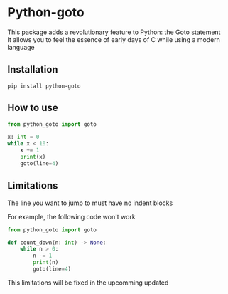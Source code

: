 # Python-goto

This package adds a revolutionary feature to Python: the Goto statement<br>
It allows you to feel the essence of early days of C while using a modern language

## Installation

```
pip install python-goto
```

## How to use

```python
from python_goto import goto

x: int = 0
while x < 10:
    x += 1
    print(x)
    goto(line=4)
```

## Limitations

The line you want to jump to must have no indent blocks

For example, the following code won't work

```python
from python_goto import goto

def count_down(n: int) -> None:
    while n > 0:
        n -= 1
        print(n)
        goto(line=4)
```

This limitations will be fixed in the upcomming updated
